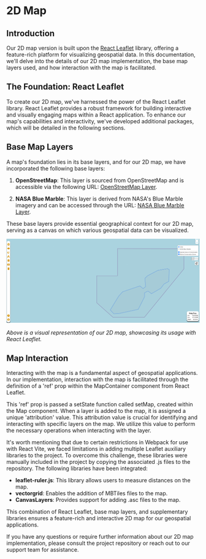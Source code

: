# 2D Map

## Introduction

Our 2D map version is built upon the [React Leaflet](https://react-leaflet.js.org/) library, offering a feature-rich platform for visualizing geospatial data. In this documentation, we'll delve into the details of our 2D map implementation, the base map layers used, and how interaction with the map is facilitated.

## The Foundation: React Leaflet

To create our 2D map, we've harnessed the power of the React Leaflet library. React Leaflet provides a robust framework for building interactive and visually engaging maps within a React application. To enhance our map's capabilities and interactivity, we've developed additional packages, which will be detailed in the following sections.

## Base Map Layers

A map's foundation lies in its base layers, and for our 2D map, we have incorporated the following base layers:

1. **OpenStreetMap**: This layer is sourced from OpenStreetMap and is accessible via the following URL: [OpenStreetMap Layer](https://tile.openstreetmap.org/{z}/{x}/{y}.png).

2. **NASA Blue Marble**: This layer is derived from NASA's Blue Marble imagery and can be accessed through the URL: [NASA Blue Marble Layer](https://gibs-{s}.earthdata.nasa.gov/wmts/epsg3857/best/BlueMarble_ShadedRelief_Bathymetry/default//EPSG3857_500m/{z}/{y}/{x}.jpeg).

These base layers provide essential geographical context for our 2D map, serving as a canvas on which various geospatial data can be visualized.

![2D Map](assets/2dmap.png)

*Above is a visual representation of our 2D map, showcasing its usage with React Leaflet.*

## Map Interaction

Interacting with the map is a fundamental aspect of geospatial applications. In our implementation, interaction with the map is facilitated through the definition of a 'ref' prop within the MapContainer component from React Leaflet.

This 'ref' prop is passed a setState function called setMap, created within the Map component. When a layer is added to the map, it is assigned a unique 'attribution' value. This attribution value is crucial for identifying and interacting with specific layers on the map. We utilize this value to perform the necessary operations when interacting with the layer.

It's worth mentioning that due to certain restrictions in Webpack for use with React Vite, we faced limitations in adding multiple Leaflet auxiliary libraries to the project. To overcome this challenge, these libraries were manually included in the project by copying the associated .js files to the repository. The following libraries have been integrated:

- **leaflet-ruler.js**: This library allows users to measure distances on the map.
- **vectorgrid**: Enables the addition of MBTiles files to the map.
- **CanvasLayers**: Provides support for adding .asc files to the map.

This combination of React Leaflet, base map layers, and supplementary libraries ensures a feature-rich and interactive 2D map for our geospatial applications.

If you have any questions or require further information about our 2D map implementation, please consult the project repository or reach out to our support team for assistance.